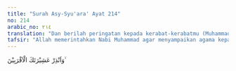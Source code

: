 ```yaml
---
title: "Surah Asy-Syu'ara' Ayat 214"
no: 214
arabic_no: ٢١٤
translation: "Dan berilah peringatan kepada kerabat-kerabatmu (Muhammad) yang terdekat,"
tafsir: "Allah memerintahkan Nabi Muhammad agar menyampaikan agama kepada para kerabatnya, dan menyampaikan janji dan ancaman Allah terhadap orang-orang yang mengingkari dan menyekutukan-Nya.\n\nDiriwayatkan oleh al-Bukhari, Muslim, dan perawi lainnya dari Abu Hurairah bahwa ia berkata, \"Tatkala ayat ini turun, Rasulullah lalu memanggil orang-orang Quraisy untuk berkumpul di Bukit safa. Di antara mereka ada yang datang sendiri, dan ada yang mengirimkan wakilnya. Setelah berkumpul, lalu Rasulullah berkhutbah, 'Wahai kaum Quraisy, selamatkanlah dirimu dari api neraka. Sesungguhnya aku tidak mempunyai kesanggupan memberi mudarat dan tidak pula memberi manfaat kepadamu. Wahai sekalian Bani Ka'ab bin Lu'ai, selamatkanlah dirimu dari api neraka, maka sesungguhnya aku tidak mempunyai kesanggupan memberi mudarat dan tidak pula memberi manfaat kepadamu. Hai Bani Qusai, selamatkanlah dirimu dari api neraka. Sesungguhnya aku tidak mempunyai kesanggupan memberi mudarat dan tidak pula memberi manfaat kepadamu. Hai Bani Abdul Manaf, selamatkanlah dirimu dari api neraka. Sesungguhnya aku tidak mempunyai kesanggupan untuk memberi mudarat dan tidak pula memberi manfaat kepadamu, ketahuilah aku hanya dapat menghubungi karibku di dunia ini saja.\"\n\nAyat ini diturunkan pada awal kedatangan Islam, ketika Nabi Muhammad mulai melaksanakan dakwahnya. Beliau mula-mula diperintahkan Allah agar menyeru keluarganya yang terdekat. Setelah itu secara berangsur-angsur menyeru masyarakat sekitarnya, dan akhirnya kepada seluruh manusia."
---
```

وَاَنْذِرْ عَشِيْرَتَكَ الْاَقْرَبِيْنَ ۙ 